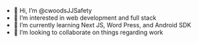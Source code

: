 - 👋 Hi, I’m @cwoodsJJSafety
- 👀 I’m interested in web development and full stack
- 🌱 I’m currently learning Next JS, Word Press, and Android SDK 
- 💞️ I’m looking to collaborate on things regarding work

<!---
cwoodsJJSafety/cwoodsJJSafety is a ✨ special ✨ repository because its `README.md` (this file) appears on your GitHub profile.
You can click the Preview link to take a look at your changes.
--->
